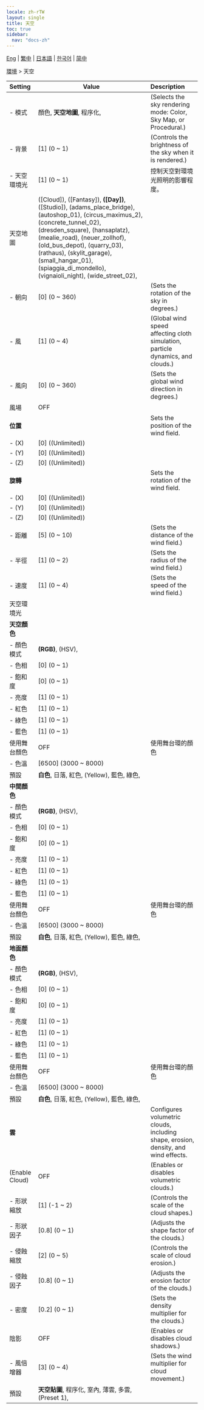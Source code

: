 ```yaml
---
locale: zh-rTW
layout: single
title: 天空
toc: true
sidebar:
  nav: "docs-zh"
---
```

[Eng](/dancexr/menu/2025.4/scene/sky) | [繁中](/tw/dancexr/menu/2025.4/scene/sky) | [日本語](/jp/dancexr/menu/2025.4/scene/sky) | [한국어](/kr/dancexr/menu/2025.4/scene/sky) | [简中](/zh/dancexr/menu/2025.4/scene/sky)

[環境](../menu#環境) > 天空



| Setting | Value | Description |
| :--- | --- | :--- |
|- 模式 | 顏色, **天空地圖**, 程序化,  | (Selects the sky rendering mode: Color, Sky Map, or Procedural.)
|- 背景 | [1] (0 ~ 1) | (Controls the brightness of the sky when it is rendered.)
|- 天空環境光 | [1] (0 ~ 1) | 控制天空對環境光照明的影響程度。
| 天空地圖 | ([Cloud]), ([Fantasy]), **([Day])**, ([Studio]), (adams_place_bridge), (autoshop_01), (circus_maximus_2), (concrete_tunnel_02), (dresden_square), (hansaplatz), (mealie_road), (neuer_zollhof), (old_bus_depot), (quarry_03), (rathaus), (skylit_garage), (small_hangar_01), (spiaggia_di_mondello), (vignaioli_night), (wide_street_02),  |  |
|- 朝向 | [0] (0 ~ 360) | (Sets the rotation of the sky in degrees.)
|- 風 | [1] (0 ~ 4) | (Global wind speed affecting cloth simulation, particle dynamics, and clouds.)
|- 風向 | [0] (0 ~ 360) | (Sets the global wind direction in degrees.)
| 風場 | OFF | 
|**位置** | | Sets the position of the wind field.
|- (X) | [0] ((Unlimited)) | 
|- (Y) | [0] ((Unlimited)) | 
|- (Z) | [0] ((Unlimited)) | 
|**旋轉** | | Sets the rotation of the wind field.
|- (X) | [0] ((Unlimited)) | 
|- (Y) | [0] ((Unlimited)) | 
|- (Z) | [0] ((Unlimited)) | 
|- 距離 | [5] (0 ~ 10) | (Sets the distance of the wind field.)
|- 半徑 | [1] (0 ~ 2) | (Sets the radius of the wind field.)
|- 速度 | [1] (0 ~ 4) | (Sets the speed of the wind field.)
| 天空環境光 || 
|**天空顏色** | | 
|- 顏色模式 | **(RGB)**, (HSV),  | 
|- 色相 | [0] (0 ~ 1) | 
|- 飽和度 | [0] (0 ~ 1) | 
|- 亮度 | [1] (0 ~ 1) | 
|- 紅色 | [1] (0 ~ 1) | 
|- 綠色 | [1] (0 ~ 1) | 
|- 藍色 | [1] (0 ~ 1) | 
| 使用舞台顏色 | OFF | 使用舞台環的顏色
|- 色溫 | [6500] (3000 ~ 8000) | 
| 預設 | **白色**, 日落, 紅色, (Yellow), 藍色, 綠色,  |  |
|**中間顏色** | | 
|- 顏色模式 | **(RGB)**, (HSV),  | 
|- 色相 | [0] (0 ~ 1) | 
|- 飽和度 | [0] (0 ~ 1) | 
|- 亮度 | [1] (0 ~ 1) | 
|- 紅色 | [1] (0 ~ 1) | 
|- 綠色 | [1] (0 ~ 1) | 
|- 藍色 | [1] (0 ~ 1) | 
| 使用舞台顏色 | OFF | 使用舞台環的顏色
|- 色溫 | [6500] (3000 ~ 8000) | 
| 預設 | **白色**, 日落, 紅色, (Yellow), 藍色, 綠色,  |  |
|**地面顏色** | | 
|- 顏色模式 | **(RGB)**, (HSV),  | 
|- 色相 | [0] (0 ~ 1) | 
|- 飽和度 | [0] (0 ~ 1) | 
|- 亮度 | [1] (0 ~ 1) | 
|- 紅色 | [1] (0 ~ 1) | 
|- 綠色 | [1] (0 ~ 1) | 
|- 藍色 | [1] (0 ~ 1) | 
| 使用舞台顏色 | OFF | 使用舞台環的顏色
|- 色溫 | [6500] (3000 ~ 8000) | 
| 預設 | **白色**, 日落, 紅色, (Yellow), 藍色, 綠色,  |  |
|**雲** | | Configures volumetric clouds, including shape, erosion, density, and wind effects.
| (Enable Cloud) | OFF | (Enables or disables volumetric clouds.)
|- 形狀縮放 | [1] (-1 ~ 2) | (Controls the scale of the cloud shapes.)
|- 形狀因子 | [0.8] (0 ~ 1) | (Adjusts the shape factor of the clouds.)
|- 侵蝕縮放 | [2] (0 ~ 5) | (Controls the scale of cloud erosion.)
|- 侵蝕因子 | [0.8] (0 ~ 1) | (Adjusts the erosion factor of the clouds.)
|- 密度 | [0.2] (0 ~ 1) | (Sets the density multiplier for the clouds.)
| 陰影 | OFF | (Enables or disables cloud shadows.)
|- 風倍增器 | [3] (0 ~ 4) | (Sets the wind multiplier for cloud movement.)
| 預設 | **天空貼圖**, 程序化, 室內, 薄雲, 多雲, (Preset 1),  |  |
